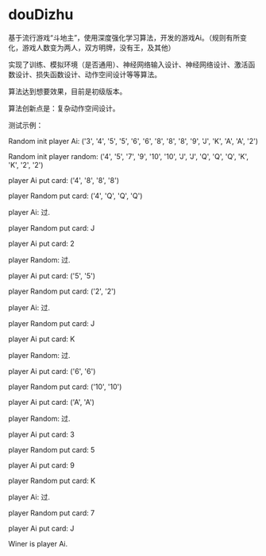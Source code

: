 # douDizhu

基于流行游戏“斗地主”，使用深度强化学习算法，开发的游戏Ai。（规则有所变化，游戏人数变为两人，双方明牌，没有王，及其他）

实现了训练、模拟环境（是否通用）、神经网络输入设计、神经网络设计、激活函数设计、损失函数设计、动作空间设计等等算法。

算法达到想要效果，目前是初级版本。

算法创新点是：复杂动作空间设计。

测试示例：


Random init player Ai: ('3', '4', '5', '5', '6', '6', '8', '8', '8', '9', 'J', 'K', 'A', 'A', '2')

Random init player random: ('4', '5', '7', '9', '10', '10', 'J', 'J', 'Q', 'Q', 'Q', 'K', 'K', '2', '2')

player Ai  put card: ('4', '8', '8', '8')

player Random put card: ('4', 'Q', 'Q', 'Q')

player Ai:  过.

player Random put card: J

player Ai  put card: 2

player Random:  过.

player Ai  put card: ('5', '5')

player Random put card: ('2', '2')

player Ai:  过.

player Random put card: J

player Ai  put card: K

player Random:  过.

player Ai  put card: ('6', '6')

player Random put card: ('10', '10')

player Ai  put card: ('A', 'A')

player Random:  过.

player Ai  put card: 3

player Random put card: 5

player Ai  put card: 9

player Random put card: K

player Ai:  过.

player Random put card: 7

player Ai  put card: J

Winer is player Ai.

